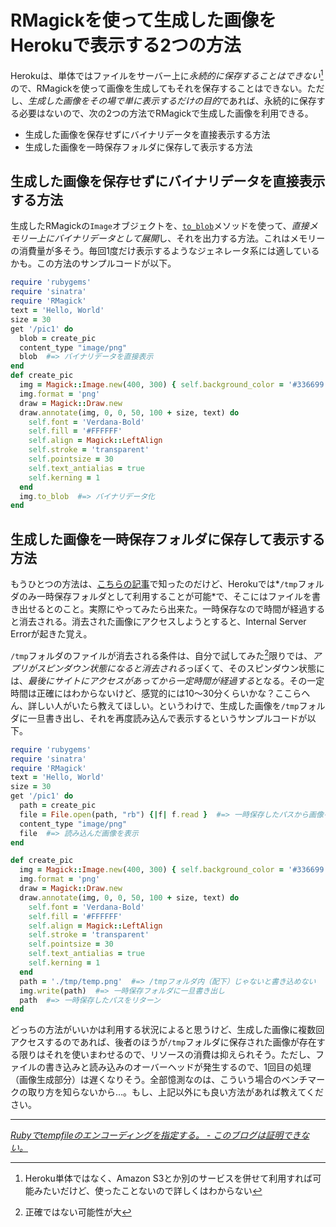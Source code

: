 # <span>RMagickを使って生成した画像を</span><span>Herokuで表示する2つの方法</span>

Herokuは、単体ではファイルをサーバー上に*永続的に保存することはできない*[^1]ので、RMagickを使って画像を生成してもそれを保存することはできない。ただし、*生成した画像をその場で単に表示するだけの目的*であれば、永続的に保存する必要はないので、次の2つの方法でRMagickで生成した画像を利用できる。

- 生成した画像を保存せずにバイナリデータを直接表示する方法
- 生成した画像を一時保存フォルダに保存して表示する方法

<!-- READMORE -->


## 生成した画像を保存せずにバイナリデータを直接表示する方法

生成したRMagickの`Image`オブジェクトを、[`to_blob`](http://studio.imagemagick.org/RMagick/doc/image3.html#to_blob)メソッドを使って、*直接メモリー上にバイナリデータとして展開*し、それを出力する方法。これはメモリーの消費量が多そう。毎回1度だけ表示するようなジェネレータ系には適しているかも。この方法のサンプルコードが以下。

~~~ ruby
require 'rubygems'
require 'sinatra'
require 'RMagick'
text = 'Hello, World'
size = 30
get '/pic1' do
  blob = create_pic
  content_type "image/png"
  blob  #=> バイナリデータを直接表示
end
def create_pic
  img = Magick::Image.new(400, 300) { self.background_color = '#336699' }
  img.format = 'png'
  draw = Magick::Draw.new
  draw.annotate(img, 0, 0, 50, 100 + size, text) do
    self.font = 'Verdana-Bold'
    self.fill = '#FFFFFF'
    self.align = Magick::LeftAlign
    self.stroke = 'transparent'
    self.pointsize = 30
    self.text_antialias = true
    self.kerning = 1
  end
  img.to_blob  #=> バイナリデータ化
end
~~~


## 生成した画像を一時保存フォルダに保存して表示する方法

もうひとつの方法は、[こちらの記事](http://d.hatena.ne.jp/shunsuk/20110320/1300610643)で知ったのだけど、Herokuでは*`/tmp`フォルダのみ一時保存フォルダとして利用することが可能*で、そこにはファイルを書き出せるとのこと。実際にやってみたら出来た。一時保存なので時間が経過すると消去される。消去された画像にアクセスしようとすると、Internal Server Errorが起きた覚え。

`/tmp`フォルダのファイルが消去される条件は、自分で試してみた[^2]限りでは、*アプリがスピンダウン状態になると消去される*っぽくて、そのスピンダウン状態には、*最後にサイトにアクセスがあってから一定時間が経過する*となる。その一定時間は正確にはわからないけど、感覚的には10～30分くらいかな？ここらへん、詳しい人がいたら教えてほしい。というわけで、生成した画像を`/tmp`フォルダに一旦書き出し、それを再度読み込んで表示するというサンプルコードが以下。

~~~ ruby
require 'rubygems'
require 'sinatra'
require 'RMagick'
text = 'Hello, World'
size = 30
get '/pic1' do
  path = create_pic
  file = File.open(path, "rb") {|f| f.read }  #=> 一時保存したパスから画像を読み込み
  content_type "image/png"
  file  #=> 読み込んだ画像を表示
end

def create_pic
  img = Magick::Image.new(400, 300) { self.background_color = '#336699' }
  img.format = 'png'
  draw = Magick::Draw.new
  draw.annotate(img, 0, 0, 50, 100 + size, text) do
    self.font = 'Verdana-Bold'
    self.fill = '#FFFFFF'
    self.align = Magick::LeftAlign
    self.stroke = 'transparent'
    self.pointsize = 30
    self.text_antialias = true
    self.kerning = 1
  end
  path = './tmp/temp.png'  #=> /tmpフォルダ内（配下）じゃないと書き込めない
  img.write(path)  #=> 一時保存フォルダに一旦書き出し
  path  #=> 一時保存したパスをリターン
end
~~~


どっちの方法がいいかは利用する状況によると思うけど、生成した画像に複数回アクセスするのであれば、後者のほうが`/tmp`フォルダに保存された画像が存在する限りはそれを使いまわせるので、リソースの消費は抑えられそう。ただし、ファイルの書き込みと読み込みのオーバーヘッドが発生するので、1回目の処理（画像生成部分）は遅くなりそう。全部憶測なのは、こういう場合のベンチマークの取り方を知らないから…。もし、上記以外にも良い方法があれば教えてください。

---

<cite>[Rubyでtempfileのエンコーディングを指定する。 - このブログは証明できない。](http://d.hatena.ne.jp/shunsuk/20110320/1300610643)</cite>

[^1]: Heroku単体ではなく、Amazon S3とか別のサービスを併せて利用すれば可能みたいだけど、使ったことないので詳しくはわからない
[^2]: 正確ではない可能性が大
